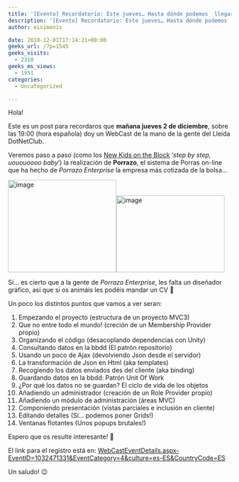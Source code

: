 ```yaml
---
title: '[Evento] Recordatorio: Este jueves… Hasta dónde podemos  llegar con ASP.NET MVC?'
description: '[Evento] Recordatorio: Este jueves… Hasta dónde podemos  llegar con ASP.NET MVC?'
author: eiximenis

date: 2010-12-01T17:14:21+00:00
geeks_url: /?p=1545
geeks_visits:
  - 2318
geeks_ms_views:
  - 1951
categories:
  - Uncategorized

---
```

Hola!

Este es un post para recordaros que **mañana jueves 2 de diciembre**, sobre las 19:00 (hora española) doy un WebCast de la mano de la gente del Lleida DotNetClub.

Veremos paso a paso (como los [New Kids on the Block][1] ‘_step by step, uououoooo baby_’) la realización de **Porrazo**, el sistema de Porras on-line que ha hecho de _Porrazo Enterprise_ la empresa más cotizada de la bolsa…

[<img style="background-image: none; border-bottom: 0px; border-left: 0px; margin: ; padding-left: 0px; padding-right: 0px; display: inline; border-top: 0px; border-right: 0px; padding-top: 0px" title="image" border="0" alt="image" src="http://geeks.ms/cfs-file.ashx/__key/CommunityServer.Blogs.Components.WeblogFiles/etomas/image_5F00_thumb_5F00_38C97227.png" width="244" height="208" />][2][<img style="background-image: none; border-bottom: 0px; border-left: 0px; margin: ; padding-left: 0px; padding-right: 0px; display: inline; border-top: 0px; border-right: 0px; padding-top: 0px" title="image" border="0" alt="image" src="http://geeks.ms/cfs-file.ashx/__key/CommunityServer.Blogs.Components.WeblogFiles/etomas/image_5F00_thumb_5F00_6B8952CE.png" width="244" height="173" />][3]

Sí… es cierto que a la gente de _Porrazo Enterprise_, les falta un diseñador gráfico, así que si os animáis les podéis mandar un CV 🙂

Un poco los distintos puntos que vamos a ver seran:

  1. Empezando el proyecto (estructura de un proyecto MVC3) 
  2. Que no entre todo el mundo! (creción de un Membership Provider propio) 
  3. Organizando el código (desacoplando dependencias con Unity) 
  4. Consultando datos en la bbdd (El patrón repositorio) 
  5. Usando un poco de Ajax (devolviendo Json desde el servidor) 
  6. La transformación de Json en Html (aka templates) 
  7. Recogiendo los datos enviados des del cliente (aka binding) 
  8. Guardando datos en la bbdd: Patrón Unit Of Work 
  9. ¿Por qué los datos no se guardan? El ciclo de vida de los objetos 
 10. Añadiendo un administrador (creación de un Role Provider propio) 
 11. Añadiendo un módulo de administración (áreas MVC)
 12. Componiendo presentación (vistas parciales e inclusión en cliente)
 13. Editando detalles (Sí… podemos poner Grids!)
 14. Ventanas flotantes (Unos popups brutales!)

Espero que os resulte interesante! 🙂

El link para el registro está en: [WebCastEventDetails.aspx-EventID=1032471331&EventCategory=4&culture=es-ES&CountryCode=ES][4]

Un saludo! 😉

 [1]: http://es.wikipedia.org/wiki/New_Kids_on_the_Block
 [2]: http://geeks.ms/cfs-file.ashx/__key/CommunityServer.Blogs.Components.WeblogFiles/etomas/image_5F00_24E0055E.png
 [3]: http://geeks.ms/cfs-file.ashx/__key/CommunityServer.Blogs.Components.WeblogFiles/etomas/image_5F00_2FF969DB.png
 [4]: https://msevents.microsoft.com/CUI/WebCastEventDetails.aspx?EventID=1032471331&EventCategory=4&culture=es-ES&CountryCode=ES "WebCastEventDetails.aspx-EventID=1032471331&EventCategory=4&culture=es-ES&CountryCode=ES"